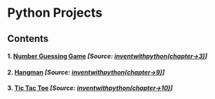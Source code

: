 # Python Projects #

## Contents ##
#### 1. [Number Guessing Game](https://github.com/akashdiphazra/Journey_to_Python/tree/main/Projects/Number%20Guessing%20Game) *[Source: [inventwithpython(chapter->3)](https://github.com/akashdiphazra/Journey_to_Python/blob/main/Projects/Number%20Guessing%20Game/NumberGuessing.py)]* 
#### 2. [Hangman]()  *[Source: [inventwithpython(chapter->9)](http://inventwithpython.com/chapter9.html)]* 
#### 3. [Tic Tac Toe](https://github.com/akashdiphazra/Journey_to_Python/blob/main/Projects/Tic%20Tac%20Toe/Tic_Tac_Toe.py)  *[Source: [inventwithpython(chapter->10)](https://inventwithpython.com/chapter10.html)]*

